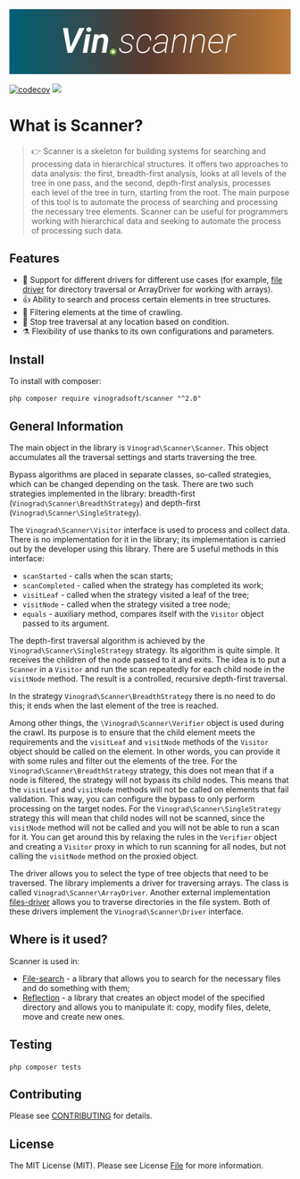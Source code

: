<div align="left">
<img alt="Simple Files logo" src="banner.svg">
</div>
<div align="left">

[![codecov](https://codecov.io/gh/vinogradsoft/scanner/graph/badge.svg?token=9KA3S2VXBQ)](https://codecov.io/gh/vinogradsoft/scanner)
<img src="https://badgen.net/static/license/MIT/green">

</div>

# What is Scanner?

> 👉 Scanner is a skeleton for building systems for searching and processing data in hierarchical structures. It offers
> two approaches to data analysis: the first, breadth-first analysis, looks at all levels of the tree in one pass, and
> the second, depth-first analysis, processes each level of the tree in turn, starting from the root. The main purpose
> of this tool is to automate the process of searching and processing the necessary tree elements. Scanner can be useful
> for programmers working with hierarchical data and seeking to automate the process of processing such data.

## Features

- 💪 Support for different drivers for different use cases (for
  example, [file driver](https://github.com/vinogradsoft/files-driver) for directory traversal or ArrayDriver for
  working with arrays).
- 👍 Ability to search and process certain elements in tree structures.
- 🚧 Filtering elements at the time of crawling.
- 🤚 Stop tree traversal at any location based on condition.
- ⚗️ Flexibility of use thanks to its own configurations and parameters.

Install
---------

To install with composer:

```
php composer require vinogradsoft/scanner "^2.0"
```

## General Information

The main object in the library is `Vinograd\Scanner\Scanner`. This object accumulates all the traversal settings and
starts traversing the tree.

Bypass algorithms are placed in separate classes, so-called strategies, which can be changed depending on the task.
There are two such strategies implemented in the library: breadth-first (`Vinograd\Scanner\BreadthStrategy`) and
depth-first (`Vinograd\Scanner\SingleStrategy`).

The `Vinograd\Scanner\Visitor` interface is used to process and collect data. There is no implementation for it in the
library; its implementation is carried out by the developer using this library. There are 5 useful methods in this
interface:

- `scanStarted` - calls when the scan starts;
- `scanCompleted` - called when the strategy has completed its work;
- `visitLeaf` - called when the strategy visited a leaf of the tree;
- `visitNode` - called when the strategy visited a tree node;
- `equals` - auxiliary method, compares itself with the `Visitor` object passed to its argument.

The depth-first traversal algorithm is achieved by the `Vinograd\Scanner\SingleStrategy` strategy. Its algorithm is
quite simple. It receives the children of the node passed to it and exits. The idea is to put a `Scanner` in a `Visitor`
and run the scan repeatedly for each child node in the `visitNode` method. The result is a controlled, recursive
depth-first traversal.

In the strategy `Vinograd\Scanner\BreadthStrategy` there is no need to do this; it ends when the last element of the
tree is reached.

Among other things, the `\Vinograd\Scanner\Verifier` object is used during the crawl. Its purpose is to ensure that the
child element meets the requirements and the `visitLeaf` and `visitNode` methods of the `Visitor` object should be
called on the element. In other words, you can provide it with some rules and filter out the elements of the tree. For
the `Vinograd\Scanner\BreadthStrategy` strategy, this does not mean that if a node is filtered, the strategy will not
bypass its child nodes. This means that the `visitLeaf` and `visitNode` methods will not be called on elements that fail
validation. This way, you can configure the bypass to only perform processing on the target nodes. For
the `Vinograd\Scanner\SingleStrategy` strategy this will mean that child nodes will not be scanned, since
the `visitNode` method will not be called and you will not be able to run a scan for it. You can get around this by
relaxing the rules in the `Verifier` object and creating a `Visitor` proxy in which to run scanning for all nodes, but
not calling the `visitNode` method on the proxied object.

The driver allows you to select the type of tree objects that need to be traversed. The library implements a driver for
traversing arrays. The class is called `Vinograd\Scanner\ArrayDriver`. Another external
implementation [files-driver](https://github.com/vinogradsoft/files-driver) allows you to traverse directories in the
file system. Both of these drivers implement the `Vinograd\Scanner\Driver` interface.

## Where is it used?

Scanner is used in:

- [File-search](https://github.com/vinogradsoft/file-search) - a library that allows you to search for the necessary
  files and do something with them;
- [Reflection](https://github.com/vinogradsoft/reflection) - a library that creates an object model of the specified
  directory and allows you to manipulate it: copy, modify files, delete, move and create new ones.

## Testing

``` php composer tests ```

## Contributing

Please see [CONTRIBUTING](CONTRIBUTING.md) for details.

## License

The MIT License (MIT). Please see License [File](LICENSE) for more information.
